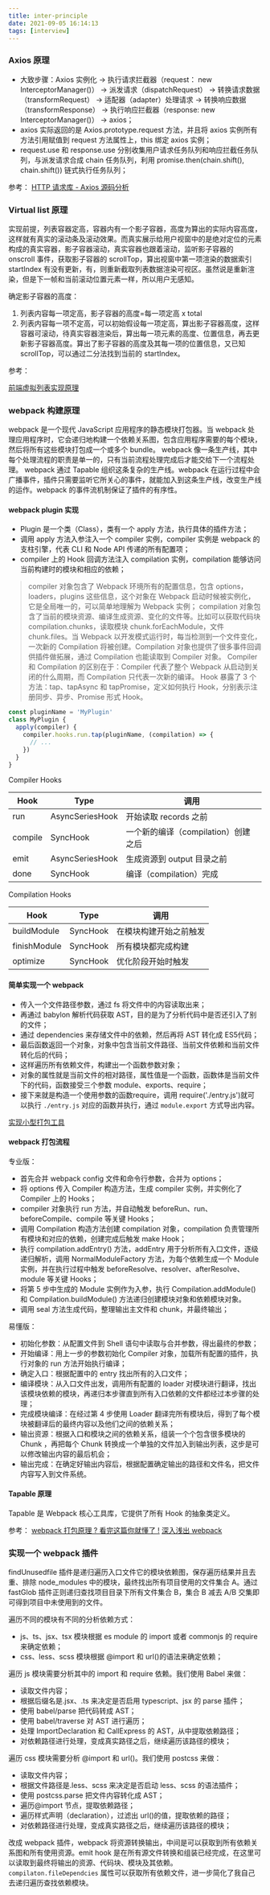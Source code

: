 ```yaml
---
title: inter-principle
date: 2021-09-05 16:14:13
tags: [interview]
---
```


### Axios 原理

- 大致步骤：Axios 实例化 -> 执行请求拦截器（request： new InterceptorManager()） -> 派发请求（dispatchRequest） -> 转换请求数据（transformRequest） -> 适配器（adapter）处理请求 -> 转换响应数据（transformResponse） -> 执行响应拦截器（response: new InterceptorManager()） -> axios；
- axios 实际返回的是 Axios.prototype.request 方法，并且将 axios 实例所有方法引用赋值到 request 方法属性上，this 绑定 axios 实例；
- request.use 和 response.use 分别收集用户请求任务队列和响应拦截任务队列，与派发请求合成 chain 任务队列，利用 promise.then(chain.shift(), chain.shift()) 链式执行任务队列；

参考：
[HTTP 请求库 - Axios 源码分析](https://mp.weixin.qq.com/s/9WfIMRgL6f2Tgft2e80PVA)

### Virtual list 原理

实现前提，列表容器定高，容器内有一个影子容器，高度为算出的实际内容高度，这样就有真实的滚动条及滚动效果。而真实展示给用户视窗中的是绝对定位的元素构成的真实容器，影子容器滚动，真实容器也跟着滚动，监听影子容器的 onscroll 事件，获取影子容器的 scrollTop，算出视窗中第一项渲染的数据索引 startIndex 有没有更新，有，则重新截取列表数据渲染可视区。虽然说是重新渲染，但是下一帧和当前滚动位置元素一样，所以用户无感知。

确定影子容器的高度：

1. 列表内容每一项定高，影子容器的高度=每一项定高 x total
2. 列表内容每一项不定高，可以初始假设每一项定高，算出影子容器高度，这样容器可滚动，待真实容器渲染后，算出每一项元素的高度、位置信息，再去更新影子容器高度。算出了影子容器的高度及其每一项的位置信息，又已知 scrollTop，可以通过二分法找到当前的 startIndex。

参考：

[前端虚拟列表实现原理](https://mp.weixin.qq.com/s/VTH10pCV_AOOyYcsNQtnRQ)

### webpack 构建原理

webpack 是一个现代 JavaScript 应用程序的静态模块打包器。当 webpack 处理应用程序时，它会递归地构建一个依赖关系图，包含应用程序需要的每个模块，然后将所有这些模块打包成一个或多个 bundle。
webpack 像一条生产线，其中每个处理流程的职责是单一的，只有当前流程处理完成后才能交给下一个流程处理。
webpack 通过 Tapable 组织这条复杂的生产线。webpack 在运行过程中会广播事件，插件只需要监听它所关心的事件，就能加入到这条生产线，改变生产线的运作。webpack 的事件流机制保证了插件的有序性。

#### webpack plugin 实现

- Plugin 是一个类（Class），类有一个 apply 方法，执行具体的插件方法；
- 调用 apply 方法入参注入一个 compiler 实例，compiler 实例是 webpack 的支柱引擎，代表 CLI 和 Node API 传递的所有配置项；
- compiler 上的 Hook 回调方法注入 compilation 实例，compilation 能够访问当前构建时的模块和相应的依赖；

> compiler 对象包含了 Webpack 环境所有的配置信息，包含 options，loaders，plugins 这些信息，这个对象在 Webpack 启动时候被实例化，它是全局唯一的，可以简单地理解为 Webpack 实例；
> compilation 对象包含了当前的模块资源、编译生成资源、变化的文件等。比如可以获取代码块 compilation.chunks，读取模块 chunk.forEachModule，文件 chunk.files。当 Webpack 以开发模式运行时，每当检测到一个文件变化，一次新的 Compilation 将被创建。Compilation 对象也提供了很多事件回调供插件做拓展，通过 Compilation 也能读取到 Compiler 对象。
> Compiler 和 Compilation 的区别在于：Compiler 代表了整个 Webpack 从启动到关闭的什么周期，而 Compilation 只代表一次新的编译。
> Hook 暴露了 3 个方法：tap、tapAsync 和 tapPromise，定义如何执行 Hook，分别表示注册同步、异步、Promise 形式 Hook。

```js
const pluginName = 'MyPlugin'
class MyPlugin {
  apply(compiler) {
    compiler.hooks.run.tap(pluginName, (compilation) => {
      // ...
    })
  }
}
```

Compiler Hooks

| Hook    | Type            | 调用                                |
| ------- | --------------- | ----------------------------------- |
| run     | AsyncSeriesHook | 开始读取 records 之前               |
| compile | SyncHook        | 一个新的编译（compilation）创建之后 |
| emit    | AsyncSeriesHook | 生成资源到 output 目录之前          |
| done    | SyncHook        | 编译（compilation）完成             |

Compilation Hooks

| Hook         | Type     | 调用                   |
| ------------ | -------- | ---------------------- |
| buildModule  | SyncHook | 在模块构建开始之前触发 |
| finishModule | SyncHook | 所有模块都完成构建     |
| optimize     | SyncHook | 优化阶段开始时触发     |

#### 简单实现一个 webpack

- 传入一个文件路径参数，通过 fs 将文件中的内容读取出来；
- 再通过 babylon 解析代码获取 AST，目的是为了分析代码中是否还引入了别的文件；
- 通过 dependencies 来存储文件中的依赖，然后再将 AST 转化成 ES5代码；
- 最后函数返回一个对象，对象中包含当前文件路径、当前文件依赖和当前文件转化后的代码；
- 这样遍历所有依赖文件，构建出一个函数参数对象；
- 对象的属性就是当前文件的相对路径，属性值是一个函数，函数体是当前文件下的代码，函数接受三个参数 module、exports、require；
- 接下来就是构造一个使用参数的函数require，调用 require('./entry.js')就可以执行 `./entry.js` 对应的函数并执行，通过 `module.export` 方式导出内容。

[实现小型打包工具](https://juejin.cn/book/6844733763675488269/section/6844733763780345864)

#### webpack 打包流程

专业版：

- 首先合并 webpack config 文件和命令行参数，合并为 options；
- 将 options 传入 Compiler 构造方法，生成 compiler 实例，并实例化了 Compiler 上的 Hooks；
- compiler 对象执行 run 方法，并自动触发 beforeRun、run、beforeCompile、compile 等关键 Hooks；
- 调用 Compilation 构造方法创建 compilation 对象，compilation 负责管理所有模块和对应的依赖，创建完成后触发 make Hook；
- 执行 compilation.addEntry() 方法，addEntry 用于分析所有入口文件，逐级递归解析，调用 NormalModuleFactory 方法，为每个依赖生成一个 Module 实例，并在执行过程中触发 beforeResolve、resolver、afterResolve、module 等关键 Hooks；
- 将第 5 步中生成的 Module 实例作为入参，执行 Compilation.addModule() 和 Compilation.buildModule() 方法递归创建模块对象和依赖模块对象。
- 调用 seal 方法生成代码，整理输出主文件和 chunk，并最终输出；

易懂版：

- 初始化参数：从配置文件到 Shell 语句中读取与合并参数，得出最终的参数；
- 开始编译：用上一步的参数初始化 Compiler 对象，加载所有配置的插件，执行对象的 run 方法开始执行编译；
- 确定入口：根据配置中的 entry 找出所有的入口文件；
- 编译模块：从入口文件出发，调用所有配置的 loader 对模块进行翻译，找出该模块依赖的模块，再递归本步骤直到所有入口依赖的文件都经过本步骤的处理；
- 完成模块编译：在经过第 4 步使用 Loader 翻译完所有模块后，得到了每个模块被翻译后的最终内容以及他们之间的依赖关系；
- 输出资源：根据入口和模块之间的依赖关系，组装一个个包含很多模块的 Chunk ，再把每个 Chunk 转换成一个单独的文件加入到输出列表，这步是可以修改输出内容的最后机会；
- 输出完成：在确定好输出内容后，根据配置确定输出的路径和文件名，把文件内容写入到文件系统。

#### Tapable 原理

Tapable 是 Webpack 核心工具库，它提供了所有 Hook 的抽象类定义。

参考：
[webpack 打包原理 ? 看完这篇你就懂了 !](https://juejin.cn/post/6844904038543130637)
[](https://juejin.cn/post/6968988552075952141)
[深入浅出 webpack](https://webpack.wuhaolin.cn)

### 实现一个 webpack 插件

findUnusedfile 插件是递归遍历入口文件它的模块依赖图，保存遍历结果并且去重、排除 node_modules 中的模块，最终找出所有项目使用的文件集合 A。通过 fastGlob 插件正则递归查找项目目录下所有文件集合 B，集合 B 减去 A/B 交集即可得到项目中未使用到的文件。

遍历不同的模块有不同的分析依赖方式：

- js、ts、jsx、tsx 模块根据 es module 的 import 或者 commonjs 的 require 来确定依赖；
- css、less、scss 模块根据 @import 和 url()的语法来确定依赖；

遍历 js 模块需要分析其中的 import 和 require 依赖。我们使用 Babel 来做：

- 读取文件内容；
- 根据后缀名是.jsx、.ts 来决定是否启用 typescript、jsx 的 parse 插件；
- 使用 babel/parse 把代码转成 AST；
- 使用 babel/traverse 对 AST 进行遍历；
- 处理 ImportDeclaration 和 CallExpress 的 AST，从中提取依赖路径；
- 对依赖路径进行处理，变成真实路径之后，继续遍历该路径的模块；

遍历 css 模块需要分析 @import 和 url()。我们使用 postcss 来做：

- 读取文件内容；
- 根据文件路径是.less、scss 来决定是否启动 less、scss 的语法插件；
- 使用 postcss.parse 把文件内容转化成 AST；
- 遍历@import 节点，提取依赖路径；
- 遍历样式声明（declaration），过滤出 url()的值，提取依赖的路径；
- 对依赖路径进行处理，变成真实路径之后，继续遍历该路径的模块；

改成 webpack 插件，webpack 将资源转换输出，中间是可以获取到所有依赖关系图和所有使用资源。emit hook 是在所有源文件转换和组装已经完成，在这里可以读取到最终将输出的资源、代码块、模块及其依赖。`compilaton.fileDependcies` 属性可以获取所有依赖文件，进一步简化了我自己去递归遍历查找依赖模块。
